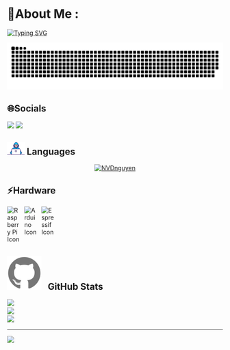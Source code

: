 

# 💫About Me :
[![Typing SVG](https://readme-typing-svg.herokuapp.com/?lines=Hello👋!!;Nice+to+meet+you!;I'm+a+Embedded+Software+Engineer)](https://git.io/typing-svg)

<picture>
  <source media="(prefers-color-scheme: dark)" srcset="https://raw.githubusercontent.com/platane/platane/output/github-contribution-grid-snake-dark.svg">
  <source media="(prefers-color-scheme: light)" srcset="https://raw.githubusercontent.com/platane/platane/output/github-contribution-grid-snake.svg">
  <img alt="github contribution grid snake animation" src="https://raw.githubusercontent.com/platane/platane/output/github-contribution-grid-snake.svg">
</picture>


## 🌐Socials
<p > <a href="https://www.linkedin.com/in/do-nguyen-0328b5281/"><img src="https://img.shields.io/badge/linkedin-%230077B5.svg?&style=for-the-badge&logo=linkedin&logoColor=white" height=23></a> <a href="mailto:ryosan192@gmail.com"><img src="https://img.shields.io/badge/Gmail-D14836?style=for-the-badge&logo=gmail&logoColor=white" height=23></a>



## <img src="https://github.com/NVDnguyen/NVDnguyen/blob/main/Developer.gif" alt="developer gif"  height="30px"> Languages 
<!-- 
![C](https://img.shields.io/badge/-C-A8B9CC?style=flat-square&logo=c&logoColor=white)
![C++](https://img.shields.io/badge/-C++-00599C?style=flat-square&logo=cplusplus&logoColor=white) 
![Java](https://img.shields.io/badge/-Java-007396?style=flat-square&logo=java&logoColor=white)
![Python](https://img.shields.io/badge/-Python-FFD700?style=flat-square&logo=Python&logoColor=white)
![Rust](https://img.shields.io/badge/-Rust-000000?style=flat-square&logo=rust&logoColor=white) -->

<p align="center" >
  <a target="_blank" href="https://github.com/anuraghazra/github-readme-stats"><img src="https://github-readme-stats.vercel.app/api/top-langs/?username=NVDnguyen&&show_icons=true&theme=dracula&text_color=8b8b8b&bg_color=0000&hide_border=true&layout=compact&custom_title=Languages%20I%20Use&langs_count=8" alt="NVDnguyen"/></a>
</p>

## ⚡Hardware
<div style="display: flex; align-items: start;">
    <img src="https://www.learnrobotics.org/wp-content/uploads/2019/10/Raspbery-Pi-icon-247x300.png" alt="Raspberry Pi Icon" width="30" style="margin-right: 10px;" />
    <img src="https://www.learnrobotics.org/wp-content/uploads/2019/10/Arduino-Uno-icon-150x150.png" alt="Arduino Icon" width="30" style="margin-right: 10px;" />
    <img src="https://w7.pngwing.com/pngs/369/534/png-transparent-espressif-systems-hd-logo-thumbnail.png" alt="Espressif Icon" width="30" />
</div>





## <a href="#"><img src="https://raw.githubusercontent.com/PROxZIMA/PROxZIMA/master/src/tools/github.svg" alt="GitHub"></a> &nbsp;&nbsp;GitHub Stats

![](https://github-readme-stats.vercel.app/api?username=NVDnguyen&theme=radical&hide_border=false&include_all_commits=false&count_private=false)<br/>
![](https://github-readme-streak-stats.herokuapp.com/?user=NVDnguyen&theme=radical&hide_border=false)<br/>
![](https://github-readme-stats.vercel.app/api/top-langs/?username=NVDnguyen&theme=radical&hide_border=false&include_all_commits=false&count_private=false&layout=compact)

---
[![](https://visitcount.itsvg.in/api?id=NVDnguyen&icon=0&color=0)](https://visitcount.itsvg.in)



